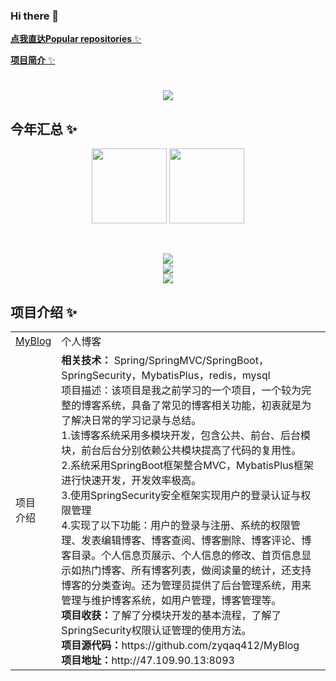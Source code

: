 ### Hi there 👋

<!--
**zyqaq412/zyqaq412** is a ✨ _special_ ✨ repository because its `README.md` (this file) appears on your GitHub profile.

Here are some ideas to get you started:

- 🔭 I’m currently working on ...

- 🌱 I’m currently learning ...

- 👯 I’m looking to collaborate on ...

- 🤔 I’m looking for help with ...

- 💬 Ask me about ...

- 📫 How to reach me: ...

- 😄 Pronouns: ...

- ⚡ Fun fact: ...
  
- -->
  
  <a href="#mw">**点我直达Popular repositories** ✨</a>
  
  <a href="#xm">**项目简介** ✨</a>
  
  <h1 align="center"> <a href="https://blog.csdn.net/zxwyhzy"> <img src="https://readme-typing-svg.herokuapp.com/?lines=println(%22Hello%2C%20World!%22);zyqaq412祝您今天愉快!&center=true&size=27"> </a> </h1>
  
  ## 今年汇总 ✨
  
  <div align="center">
       <img align="" height="120px" src="https://github-readme-stats-git-masterrstaa-rickstaa.vercel.app/api?username=zyqaq412&hide_title=true&hide_border=true&show_icons=true&include_all_commits=false&line_height=21&bg_color=0,EC6C6C,FFD479,FFFC79,73FA79&theme=graywhite&locale=cn"/>
      <img align="" height="120px" src="https://github-readme-stats-git-masterrstaa-rickstaa.vercel.app/api/top-langs/?username=zyqaq412&hide=css,html,javascript,scss,vue,less&hide_title=true&hide_border=true&layout=compact&bg_color=0,73FA79,73FDFF,D783FF&theme=graywhite&locale=cn" />
      </div>
  
  ​       
  
  
  <div align="center"> <img src="https://github-readme-activity-graph.cyclic.app/graph?username=zyqaq412&bg_color=fffff0&color=708090&line=24292e&point=24292e&area=true&hide_border=true" /> </div>
  
  <div align="center"><img src="https://metrics.lecoq.io/zyqaq412?template=classic&isocalendar=1&activity=1&base=header%2C%20activity%2C%20community%2C%20repositories%2C%20metadata&base.indepth=false&base.hireable=false&base.skip=false&isocalendar=false&isocalendar.duration=half-year&activity=false&activity.limit=5&activity.load=300&activity.days=14&activity.visibility=all&activity.timestamps=false&activity.filter=all&config.timezone=Asia%2FShanghai"    /></div>
  
  <div align="center"> <img src="https://visitor-badge.glitch.me/badge?page_id=zyqaq412" /> </div>
  
  <div id="xm"></div>
  
  
  
  
  
  ## 项目介绍 ✨
  
  
  <table>
      <tr>
      	<td><a href="https://github.com/zyqaq412/MyBlog">MyBlog</a></td>
          <td>个人博客</td>
      </tr>
      <tr>
      	<td>项目<br>介绍</td>
          <td> 
              <b>相关技术：</b> Spring/SpringMVC/SpringBoot，SpringSecurity，MybatisPlus，redis，mysql<br>
  项目描述：该项目是我之前学习的一个项目，一个较为完整的博客系统，具备了常见的博客相关功能，初衷就是为了解决日常的学习记录与总结。<br>
  1.该博客系统采用多模块开发，包含公共、前台、后台模块，前台后台分别依赖公共模块提高了代码的复用性。<br>
  2.系统采用SpringBoot框架整合MVC，MybatisPlus框架进行快速开发，开发效率极高。<br>
  3.使用SpringSecurity安全框架实现用户的登录认证与权限管理<br>
  4.实现了以下功能：用户的登录与注册、系统的权限管理、发表编辑博客、博客查阅、博客删除、博客评论、博客目录。个人信息页展示、个人信息的修改、首页信息显示如热门博客、所有博客列表，做阅读量的统计，还支持博客的分类查询。还为管理员提供了后台管理系统，用来管理与维护博客系统，如用户管理，博客管理等。<br>
  <b>项目收获：</b>了解了分模块开发的基本流程，了解了SpringSecurity权限认证管理的使用方法。<br>
  <b>项目源代码：</b>https://github.com/zyqaq412/MyBlog<br>
  <b>项目地址：</b>http://47.109.90.13:8093
          </td>
      </tr>
  </table>
  
  
  
  
  
  
  
  
  
  <div id="mw"></div>


